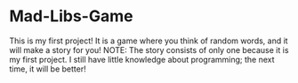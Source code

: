 # Mad-Libs-Game
This is my first project! It is a game where you think of random words, and it will make a story for you!   NOTE: The story consists of only one because it is my first project. I still have little knowledge about programming; the next time, it will be better!
